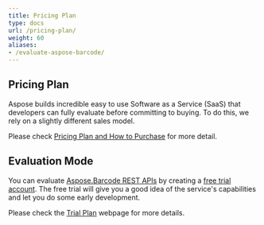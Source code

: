 ```yaml
---
title: Pricing Plan
type: docs
url: /pricing-plan/
weight: 60
aliases:
- /evaluate-aspose-barcode/
---
```


## **Pricing Plan**

Aspose builds incredible easy to use Software as a Service (SaaS) that developers can fully evaluate before committing to buying. To do this, we rely on a slightly different sales model.

Please check [Pricing Plan and How to Purchase](https://purchase.aspose.cloud/buy) for more detail.

## **Evaluation Mode**

You can evaluate [Aspose.Barcode REST APIs](http://apireference.aspose.cloud/barcode/) by creating a [free trial account](https://dashboard.aspose.cloud). The free trial will give you a good idea of the service's capabilities and let you do some early development.

Please check the [Trial Plan](https://purchase.aspose.cloud/trial) webpage for more details.

